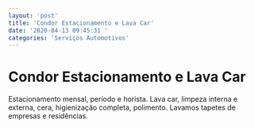 ```yaml
---
layout: 'post'
title: 'Condor Estacionamento e Lava Car'
date: '2020-04-13 09:45:31 '
categories: 'Serviços Automotivos'
---
```


# Condor Estacionamento e Lava Car

Estacionamento mensal, período e horista. Lava car, limpeza interna e externa, cera, higienização completa, polimento. Lavamos tapetes de empresas e residências. 
